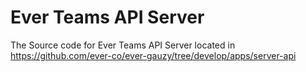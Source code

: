 # Ever Teams API Server

The Source code for Ever Teams API Server located in <https://github.com/ever-co/ever-gauzy/tree/develop/apps/server-api>
